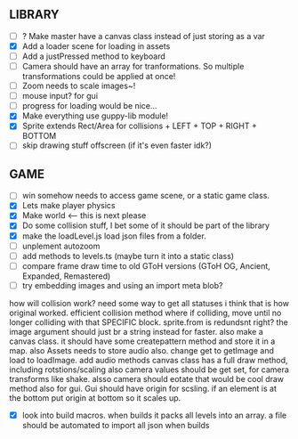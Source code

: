 ## LIBRARY
- [ ] ? Make master have a canvas class instead of just storing as a var
- [x] Add a loader scene for loading in assets
- [ ] Add a justPressed method to keyboard
- [ ] Camera should have an array for tranformations. So multiple transformations could be applied at once!
- [ ] Zoom needs to scale images~!
- [ ] mouse input? for gui
- [ ] progress for loading would be nice...
- [x] Make everything use guppy-lib module!
- [x] Sprite extends Rect/Area for collisions + LEFT + TOP + RIGHT + BOTTOM
- [ ] skip drawing stuff offscreen (if it's even faster idk?)

## GAME
- [ ] win somehow needs to access game scene, or a static game class.
- [x] Lets make player physics
- [x] Make world <-- this is next please
- [x] Do some collision stuff, I bet some of it should be part of the library
- [x] make the loadLevel.js load json files from a folder.
- [ ] unplement autozoom
- [ ] add methods to levels.ts (maybe turn it into a static class)
- [ ] compare frame draw time to old GToH versions (GToH OG, Ancient, Expanded, Remastered)
- [ ] try embedding images and using an import meta blob?

how will collision work? need some way to get all statuses i think that is how original worked.
efficient collision method where if colliding, move until no longer colliding with that SPECIFIC block.
sprite.from is redundsnt right? the image argument should just br a string instead for faster.
also make a canvas class. it should have some createpattern method and store it in a map.
also Assets needs to store audio also. change get to getImage and load to loadImage. add audio methods
canvas class has a full draw method, including rotstions/scaling
also camera values should be get set, for camera transforms like shake. alsso camera should eotate that would be cool
draw method also for gui. Gui should have origin for scsling.
if an element is at the bottom put origin at bottom so it scales up.
- [x] look into build macros. when builds it packs all levels into an array. a file should be automated to import all json when builds